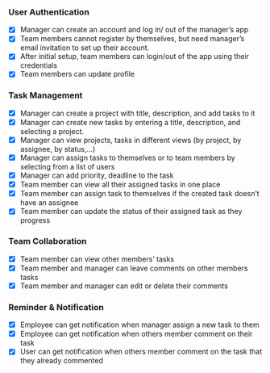 
### User Authentication
- [x] Manager can create an account and log in/ out of the manager’s app
- [x] Team members cannot register by themselves, but need manager’s email invitation to set up their account.
- [x] After initial setup, team members can login/out of the app using their credentials
- [x] Team members can update profile

### Task Management
- [x] Manager can create a project with title, description, and add tasks to it
- [x] Manager can create new tasks by entering a title, description, and selecting a project.
- [x] Manager can view projects, tasks in different views (by project, by assignee, by status,…)
- [x] Manager can assign tasks to themselves or to team members by selecting from a list of users
- [x] Manager can add priority, deadline to the task
- [x] Team member can view all their assigned tasks in one place
- [x] Team member can assign task to themselves if the created task doesn’t have an assignee
- [x] Team member can update the status of their assigned task as they progress

### Team Collaboration
- [x] Team member can view other members’ tasks
- [x] Team member and manager can leave comments on other members tasks
- [x] Team member and manager can edit or delete their comments

### Reminder & Notification
- [x] Employee can get notification when manager assign a new task to them
- [x] Employee can get notification when others member comment on their task
- [x] User can get notification when others member comment on the task that they already commented
